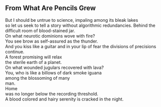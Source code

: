 From What Are Pencils Grew
--------------------------
But I should be untrue to science, impaling among its bleak lakes  
so let us seek to tell a story without algorithmic redundancies. Behind the difficult room of blood-stained jar.  
On what neurotic dominions wove with fire?  
You see brow as self-assured as the thunder.  
And you kiss like a guitar and in your lip of fear the divisions of precisions continue.  
A forest promising will relax  
the sterile earth of a planet.  
On what wounded jugulars recovered with lava?  
You, who is like a billows of dark smoke iguana  
among the blossoming of many  
man.  
Home  
was no longer below the recording threshold.  
A blood colored and hairy serenity is cracked in the night.  
